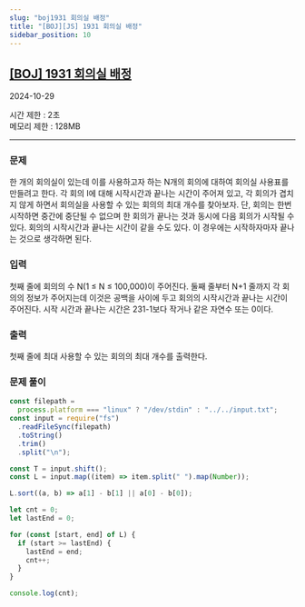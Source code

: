 ```yaml
---
slug: "boj1931 회의실 배정"
title: "[BOJ][JS] 1931 회의실 배정"
sidebar_position: 10
---
```


## [[BOJ] 1931 회의실 배정](https://www.acmicpc.net/problem/1931)

2024-10-29

시간 제한 : 2초  
메모리 제한 : 128MB

---

### 문제

한 개의 회의실이 있는데 이를 사용하고자 하는 N개의 회의에 대하여 회의실 사용표를 만들려고 한다. 각 회의 I에 대해 시작시간과 끝나는 시간이 주어져 있고, 각 회의가 겹치지 않게 하면서 회의실을 사용할 수 있는 회의의 최대 개수를 찾아보자. 단, 회의는 한번 시작하면 중간에 중단될 수 없으며 한 회의가 끝나는 것과 동시에 다음 회의가 시작될 수 있다. 회의의 시작시간과 끝나는 시간이 같을 수도 있다. 이 경우에는 시작하자마자 끝나는 것으로 생각하면 된다.

### 입력

첫째 줄에 회의의 수 N(1 ≤ N ≤ 100,000)이 주어진다. 둘째 줄부터 N+1 줄까지 각 회의의 정보가 주어지는데 이것은 공백을 사이에 두고 회의의 시작시간과 끝나는 시간이 주어진다. 시작 시간과 끝나는 시간은 231-1보다 작거나 같은 자연수 또는 0이다.

### 출력

첫째 줄에 최대 사용할 수 있는 회의의 최대 개수를 출력한다.

### 문제 풀이

```js
const filepath =
  process.platform === "linux" ? "/dev/stdin" : "../../input.txt";
const input = require("fs")
  .readFileSync(filepath)
  .toString()
  .trim()
  .split("\n");

const T = input.shift();
const L = input.map((item) => item.split(" ").map(Number));

L.sort((a, b) => a[1] - b[1] || a[0] - b[0]);

let cnt = 0;
let lastEnd = 0;

for (const [start, end] of L) {
  if (start >= lastEnd) {
    lastEnd = end;
    cnt++;
  }
}

console.log(cnt);
```
